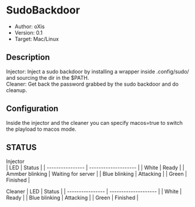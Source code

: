 # SudoBackdoor

* Author: oXis
* Version: 0.1
* Target: Mac/Linux

## Description

Injector: Inject a sudo backdoor by installing a wrapper inside .config/sudo/ and sourcing the dir in the $PATH.    
Cleaner: Get back the password grabbed by the sudo backdoor and do cleanup.    

## Configuration

Inside the injector and the cleaner you can specify macos=true to switch the playload to macos mode.    

## STATUS
Injector    
| LED              | Status               |
| ---------------- | -------------------- |
| White            |  Ready               |
| Ammber blinking  |  Waiting for server  |
| Blue blinking    |  Attacking           |
| Green            |  Finished            |
    
Cleaner
| LED              | Status               |
| ---------------- | -------------------- |
| White            |  Ready               |
| Blue blinking    |  Attacking           |
| Green            |  Finished            |
